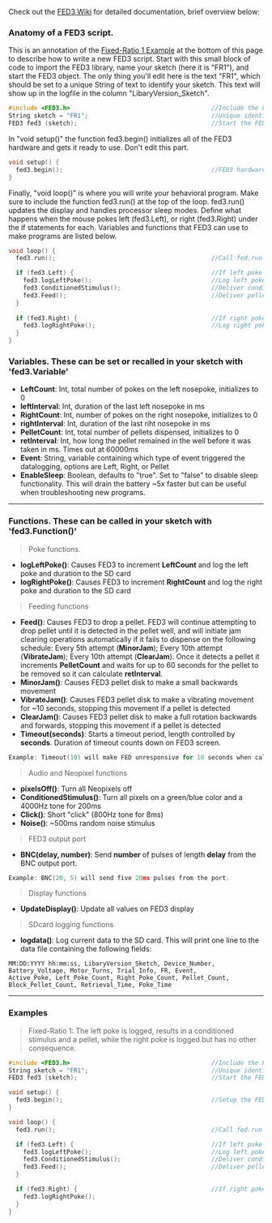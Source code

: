 Check out the [FED3 Wiki](https://github.com/KravitzLabDevices/FED3_library/wiki) for detailed documentation, brief overview below:

### Anatomy of a FED3 script. 
This is an annotation of the [Fixed-Ratio 1 Example](https://github.com/KravitzLabDevices/FED3_library/blob/main/docs/index.md#examples) at the bottom of this page to describe how to write a new FED3 script. Start with this small block of code to import the FED3 library, name your sketch (here it is "FR1"), and start the FED3 object.  The only thing you'll edit here is the text "FR1", which should be set to a unique String of text to identify your sketch.  This text will show up in the logfile in the column "LibaryVersion_Sketch". 
```c
#include <FED3.h>                                       //Include the FED3 library 
String sketch = "FR1";                                  //Unique identifier text for each sketch
FED3 fed3 (sketch);                                     //Start the FED3 object
```

In "void setup()" the function fed3.begin() initializes all of the FED3 hardware and gets it ready to use. Don't edit this part.
```c
void setup() {
  fed3.begin();                                         //FED3 hardware setup commands
}
```

Finally, "void loop()" is where you will write your behavioral program.  Make sure to include the function fed3.run() at the top of the loop.  fed3.run() updates the display and handles processor sleep modes. Define what happens when the mouse pokes left (fed3.Left), or right (fed3.Right) under the if statements for each.  Variables and functions that FED3 can use to make programs are listed below. 

```c
void loop() {
  fed3.run();                                           //Call fed.run at least once per loop

  if (fed3.Left) {                                      //If left poke is triggered
    fed3.logLeftPoke();                                 //Log left poke
    fed3.ConditionedStimulus();                         //Deliver conditioned stimulus (tone and lights)
    fed3.Feed();                                        //Deliver pellet
  }
  
  if (fed3.Right) {                                     //If right poke is triggered
    fed3.logRightPoke();                                //Log right poke
  }
}
```

### Variables.  These can be set or recalled in your sketch with 'fed3.Variable'
- **LeftCount**: Int, total number of pokes on the left nosepoke, initializes to 0 
- **leftInterval**: Int, duration of the last left nosepoke in ms
- **RightCount**: Int, number of pokes on the right nosepoke, initializes to 0 
- **rightInterval**: Int, duration of the last riht nosepoke in ms
- **PelletCount**: Int, total number of pellets dispensed, initializes to 0
- **retInterval**: Int, how long the pellet remained in the well before it was taken in ms. Times out at 60000ms
- **Event**: String, variable containing which type of event triggered the datalogging, options are Left, Right, or Pellet
- **EnableSleep**: Boolean, defaults to "true". Set to "false" to disable sleep functionality. This will drain the battery ~5x faster but can be useful when troubleshooting new programs.

---
  
### Functions. These can be called in your sketch with 'fed3.Function()'
> Poke functions.  
- **logLeftPoke()**: Causes FED3 to increment **LeftCount** and log the left poke and duration to the SD card
- **logRightPoke()**: Causes FED3 to increment **RightCount** and log the right poke and duration to the SD card

> Feeding functions
- **Feed()**: Causes FED3 to drop a pellet. FED3 will continue attempting to drop pellet until it is detected in the pellet well, and will initiate jam clearing operations automatically if it fails to dispense on the following schedule: Every 5th attempt (**MinorJam**); Every 10th attempt (**VibrateJam**); Every 10th attempt (**ClearJam**). Once it detects a pellet it increments **PelletCount** and waits for up to 60 seconds for the pellet to be removed so it can calculate **retInterval**.  
- **MinorJam()**: Causes FED3 pellet disk to make a small backwards movement 
- **VibrateJam()**: Causes FED3 pellet disk to make a vibrating movement for ~10 seconds, stopping this movement if a pellet is detected
- **ClearJam()**: Causes FED3 pellet disk to make a full rotation backwards and forwards, stopping this movement if a pellet is detected
- **Timeout(seconds)**: Starts a timeout period, length controlled by **seconds**.  Duration of timeout counts down on FED3 screen. 
```c
Example: Timeout(10) will make FED unresponsive for 10 seconds when called.
```

> Audio and Neopixel functions
- **pixelsOff()**: Turn all Neopixels off
- **ConditionedStimulus()**: Turn all pixels on a green/blue color and a 4000Hz tone for 200ms
- **Click()**: Short "click" (800Hz tone for 8ms)
- **Noise()**: ~500ms random noise stimulus

> FED3 output port
- **BNC(delay, number)**: Send **number** of pulses of length **delay** from the BNC output port. 
```c
Example: BNC(20, 5) will send five 20ms pulses from the port. 
```

> Display functions
- **UpdateDisplay()**: Update all values on FED3 display

> SDcard logging functions
- **logdata()**: Log current data to the SD card. This will print one line to the data file containing the following fields:


``` 
MM:DD:YYYY hh:mm:ss, LibaryVersion_Sketch, Device_Number, Battery_Voltage, Motor_Turns, Trial_Info, FR, Event,
Active_Poke, Left_Poke_Count, Right_Poke_Count, Pellet_Count, Block_Pellet_Count, Retrieval_Time, Poke_Time
```

---

### Examples
> Fixed-Ratio 1: The left poke is logged, results in a conditioned stimulus and a pellet, while the right poke is logged but has no other consequence.

```c
#include <FED3.h>                                       //Include the FED3 library 
String sketch = "FR1";                                  //Unique identifier text for each sketch
FED3 fed3 (sketch);                                     //Start the FED3 object

void setup() {
  fed3.begin();                                         //Setup the FED3 hardware
}

void loop() {
  fed3.run();                                           //Call fed.run at least once per loop

  if (fed3.Left) {                                      //If left poke is triggered
    fed3.logLeftPoke();                                 //Log left poke
    fed3.ConditionedStimulus();                         //Deliver conditioned stimulus (tone and lights)
    fed3.Feed();                                        //Deliver pellet
  }

  if (fed3.Right) {                                     //If right poke is triggered
    fed3.logRightPoke();
  }
}
```
